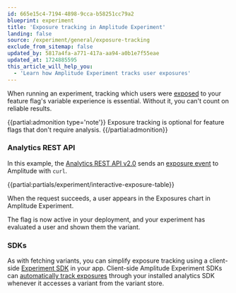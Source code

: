 ```yaml
---
id: 665e15c4-7194-4898-9cca-b58251cc79a2
blueprint: experiment
title: 'Exposure tracking in Amplitude Experiment'
landing: false
source: /experiment/general/exposure-tracking
exclude_from_sitemap: false
updated_by: 5817a4fa-a771-417a-aa94-a0b1e7f55eae
updated_at: 1724885595
this_article_will_help_you:
  - 'Learn how Amplitude Experiment tracks user exposures'
---
```

When running an experiment, tracking which users were [exposed](/docs/experiment/under-the-hood/event-tracking#exposure-events) to your feature flag's variable experience is essential. Without it, you can't count on reliable results.

{{partial:admonition type='note'}}
Exposure tracking is optional for feature flags that don't require analysis.
{{/partial:admonition}}

### Analytics REST API

In this example, the [Analytics REST API v2.0](/docs/apis/analytics/http-v2) sends an [exposure event](/docs/experiment/under-the-hood/event-tracking#exposure-events)  to Amplitude with `curl`.

{{partial:partials/experiment/interactive-exposure-table}}

When the request succeeds, a user appears in the Exposures chart in Amplitude Experiment.

The flag is now active in your deployment, and your experiment has evaluated a user and shown them the variant.

### SDKs

As with fetching variants, you can simplify exposure tracking using a client-side [Experiment SDK](/docs/sdks/experiment-sdks) in your app. Client-side Amplitude Experiment SDKs can [automatically track exposures](/docs/experiment/under-the-hood/event-tracking#automatic-exposure-tracking) through your installed analytics SDK whenever it accesses a variant from the variant store.